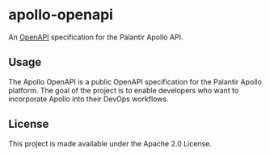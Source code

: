 # apollo-openapi

An [OpenAPI](https://www.openapis.org/) specification for the Palantir Apollo API.


## Usage

The Apollo OpenAPI is a public OpenAPI specification for the Palantir Apollo platform. The goal of the project is to enable developers who want to incorporate Apollo into their DevOps workflows.

## License

This project is made available under the Apache 2.0 License.


